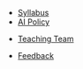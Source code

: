 - [Syllabus](syllabus)
- [AI Policy](ai-policy)
<!-- - [Course Schedule](schedule) -->
- [Teaching Team](teaching-team)
<!-- - [Lecture Notes](lecture-notes) -->
<!-- - [Assignments & Labs](assignment-lab-details) -->
<!-- - [Resources](resources) -->
- [Feedback](feedback)